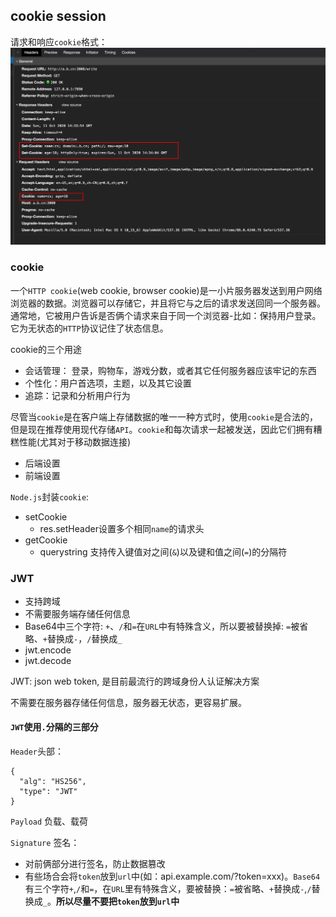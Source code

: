 ## cookie session

请求和响应`cookie`格式：
![](https://raw.githubusercontent.com/wangkaiwd/drawing-bed/master/20201011223431.png)

### cookie
一个`HTTP cookie`(web cookie, browser cookie)是一小片服务器发送到用户网络浏览器的数据。浏览器可以存储它，并且将它与之后的请求发送回同一个服务器。通常地，它被用户告诉是否俩个请求来自于同一个浏览器-比如：保持用户登录。它为无状态的`HTTP`协议记住了状态信息。

cookie的三个用途
* 会话管理： 登录，购物车，游戏分数，或者其它任何服务器应该牢记的东西
* 个性化：用户首选项，主题，以及其它设置
* 追踪：记录和分析用户行为

尽管当`cookie`是在客户端上存储数据的唯一一种方式时，使用`cookie`是合法的，但是现在推荐使用现代存储`API`。`cookie`和每次请求一起被发送，因此它们拥有糟糕性能(尤其对于移动数据连接)

* 后端设置
* 前端设置

`Node.js`封装`cookie`: 
* setCookie
  * res.setHeader设置多个相同`name`的请求头
* getCookie
  * querystring 支持传入键值对之间(`&`)以及键和值之间(`=`)的分隔符


### JWT
* 支持跨域
* 不需要服务端存储任何信息
* Base64中三个字符: `+`、`/`和`=`在`URL`中有特殊含义，所以要被替换掉: `=`被省略、`+`替换成`-`，`/`替换成`_`
* jwt.encode
* jwt.decode

JWT: json web token, 是目前最流行的跨域身份人认证解决方案

不需要在服务器存储任何信息，服务器无状态，更容易扩展。

#### `JWT`使用`.`分隔的三部分
`Header`头部：  
```text
{
  "alg": "HS256",
  "type": "JWT"
}
```

`Payload` 负载、载荷

`Signature` 签名：  
* 对前俩部分进行签名，防止数据篡改  
* 有些场合会将`token`放到`url`中(如：api.example.com/?token=xxx)。`Base64` 有三个字符`+`,`/`和`=`，在`URL`里有特殊含义，要被替换：`=`被省略、`+`替换成`-`,`/`替换成`_`。**所以尽量不要把`token`放到`url`中**
